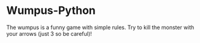 # Wumpus-Python

The wumpus is a funny game with simple rules. 
Try to kill the monster with your arrows (just 3 so be careful)!




